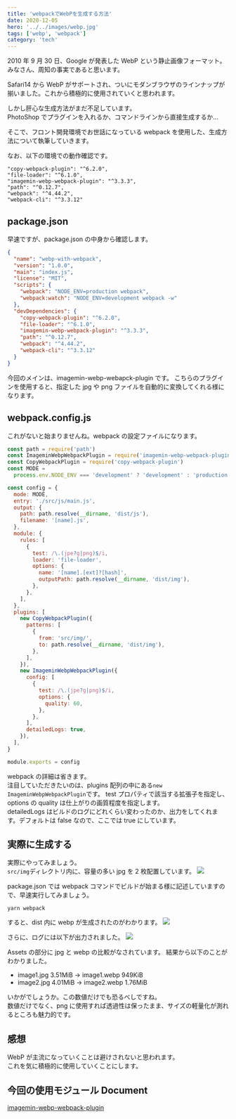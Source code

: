 ```yaml
---
title: 'webpackでWebPを生成する方法'
date: 2020-12-05
hero: '../../images/webp.jpg'
tags: ['webp', 'webpack']
category: 'tech'
---
```


2010 年 9 月 30 日、Google が発表した WebP という静止画像フォーマット。  
みなさん、周知の事実であると思います。

Safari14 から WebP がサポートされ、ついにモダンブラウザのラインナップが揃いました。これから積極的に使用されていくと思われます。

しかし肝心な生成方法がまだ不足しています。  
PhotoShop でプラグインを入れるか、コマンドラインから直接生成するか...

そこで、フロント開発環境でお世話になっている webpack を使用した、生成方法について執筆していきます。

なお、以下の環境での動作確認です。

```
"copy-webpack-plugin": "^6.2.0",
"file-loader": "^6.1.0",
"imagemin-webp-webpack-plugin": "^3.3.3",
"path": "^0.12.7",
"webpack": "^4.44.2",
"webpack-cli": "^3.3.12"
```

## package.json

早速ですが、package.json の中身から確認します。

```json
{
  "name": "webp-with-webpack",
  "version": "1.0.0",
  "main": "index.js",
  "license": "MIT",
  "scripts": {
    "webpack": "NODE_ENV=production webpack",
    "webpack:watch": "NODE_ENV=development webpack -w"
  },
  "devDependencies": {
    "copy-webpack-plugin": "^6.2.0",
    "file-loader": "^6.1.0",
    "imagemin-webp-webpack-plugin": "^3.3.3",
    "path": "^0.12.7",
    "webpack": "^4.44.2",
    "webpack-cli": "^3.3.12"
  }
}
```

今回のメインは、imagemin-webp-webapck-plugin です。
こちらのプラグインを使用すると、指定した jpg や png ファイルを自動的に変換してくれる様になります。

## webpack.config.js

これがないと始まりませんね。webpack の設定ファイルになります。

```js
const path = require('path')
const ImageminWebpWebpackPlugin = require('imagemin-webp-webpack-plugin')
const CopyWebpackPlugin = require('copy-webpack-plugin')
const MODE =
  process.env.NODE_ENV === 'development' ? 'development' : 'production'

const config = {
  mode: MODE,
  entry: './src/js/main.js',
  output: {
    path: path.resolve(__dirname, 'dist/js'),
    filename: '[name].js',
  },
  module: {
    rules: [
      {
        test: /\.(jpe?g|png)$/i,
        loader: 'file-loader',
        options: {
          name: '[name].[ext]?[hash]',
          outputPath: path.resolve(__dirname, 'dist/img'),
        },
      },
    ],
  },
  plugins: [
    new CopyWebpackPlugin({
      patterns: [
        {
          from: 'src/img/',
          to: path.resolve(__dirname, 'dist/img'),
        },
      ],
    }),
    new ImageminWebpWebpackPlugin({
      config: [
        {
          test: /\.(jpe?g|png)$/i,
          options: {
            quality: 60,
          },
        },
      ],
      detailedLogs: true,
    }),
  ],
}

module.exports = config
```

webpack の詳細は省きます。  
注目していただきたいのは、plugins 配列の中にある`new ImageminWebpWebpackPlugin`です。
test プロパティで該当する拡張子を指定し、options の quality は仕上がりの画質程度を指定します。  
detailedLogs はビルドのログにどれくらい変わったのか、出力をしてくれます。デフォルトは false なので、ここでは true にしています。

## 実際に生成する

実際にやってみましょう。  
`src/img`ディレクトリ内に、容量の多い jpg を 2 枚配置しています。
![](directory.png)

package.json では webpack コマンドでビルドが始まる様に記述していますので、早速実行してみましょう。

```shell
yarn webpack
```

すると、dist 内に webp が生成されたのがわかります。
![](result.png)

さらに、ログには以下が出力されました。
![](result-log.png)

Assets の部分に jpg と webp の比較がなされています。
結果から以下のことがわかりました。

- image1.jpg 3.51MiB -> image1.webp 949KiB
- image2.jpg 4.01MiB -> image2.webp 1.76MiB

いかがでしょうか。この数値だけでも恐るべしですね。  
数値だけでなく、png に使用すれば透過性は保ったまま、サイズの軽量化が測れるところも魅力的です。

## 感想

WebP が主流になっていくことは避けされないと思われます。  
これを気に積極的に使用していくことにします。

## 今回の使用モジュール Document

[imagemin-webp-webpack-plugin](https://www.npmjs.com/package/imagemin-webp-webpack-plugin)
